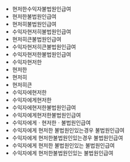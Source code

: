 - 현저한수익자불법원인급여
- 현저한불법원인급여
- 현저히불법원인급여
- 수익자현저히불법원인급여
- 현저히큰불법원인급여
- 수익자현저히큰불법원인급여
- 수익자현저한불법원인급여
- 수익자현저한
- 현저한
- 현저히
- 현저히큰
- 수익자에현저한
- 수익자에게현저한
- 수익자에현저한불법원인급여
- 수익자에게현저한불법원인급여
- 수익자에게ㆍ현저한ㆍ불법원인급여
- 수익자에게 현저한 불법원인있는경우 불법원인급여
- 수익자에게 현저한불법원인있는경우 불법원인급여
- 수익자에게 현저한 불법원인있는 불법원인급여
- 수익자에게 현저한불법원인있는 불법원인급여